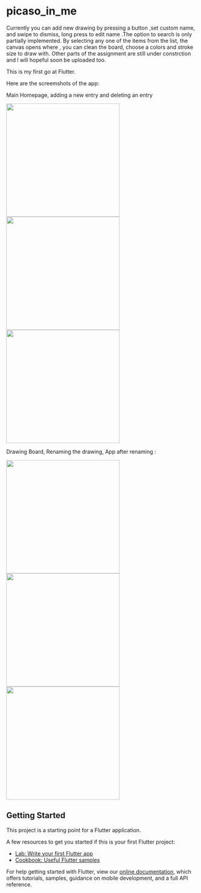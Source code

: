 # picaso_in_me

Currently you can add new drawing by pressing a button ,set custom name, and swipe to dismiss, long press to edit name .The option to search is only partially implemented. By selecting any one of the items from the list, the canvas opens where , you can clean the board, choose a colors and stroke size to draw with. Other parts of the assignment are still under constrction and l will hopeful soon be uploaded too.

This is my first go at Flutter.



Here are the screemshots of the app:

Main Homepage, adding a new entry and deleting an entry

<img src="https://user-images.githubusercontent.com/78041366/110087548-d0c62380-7db9-11eb-81df-9f57042ea726.png"  width="300"><img src="https://user-images.githubusercontent.com/78041366/110087615-e1769980-7db9-11eb-8260-190e9e45560b.png"  width="300"> <img src="https://user-images.githubusercontent.com/78041366/110119808-4d6cf800-7de2-11eb-8eeb-288b25a88176.png"  width="300">




Drawing Board, Renaming the drawing, App after renaming :

<img src="https://user-images.githubusercontent.com/78041366/110201247-12250480-7e88-11eb-82f5-05d934fcd665.png"  width="300"><img src="https://user-images.githubusercontent.com/78041366/110119850-55c53300-7de2-11eb-8bd0-3a67ed328f01.png"  width="300"><img src="https://user-images.githubusercontent.com/78041366/110119873-5cec4100-7de2-11eb-9625-9e413228913b.png"  width="300">







## Getting Started

This project is a starting point for a Flutter application.

A few resources to get you started if this is your first Flutter project:

- [Lab: Write your first Flutter app](https://flutter.dev/docs/get-started/codelab)
- [Cookbook: Useful Flutter samples](https://flutter.dev/docs/cookbook)

For help getting started with Flutter, view our
[online documentation](https://flutter.dev/docs), which offers tutorials,
samples, guidance on mobile development, and a full API reference.


